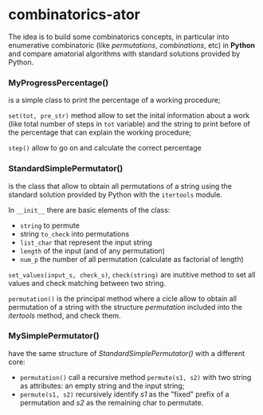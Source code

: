 # combinatorics-ator

The idea is to build some combinatorics concepts, in particular into enumerative combinatoric (like *permutations*, *combinations*, etc) in **Python** and compare amatorial algorithms with standard solutions provided by Python.

### MyProgressPercentage()
is a simple class to print the percentage of a working procedure;

`set(tot, pre_str)` method allow to set the inital information about a work (like total number of steps in `tot` variable) and the string to print before of the percentage that can explain the working procedure;

`step()` allow to go on and calculate the correct percentage

### StandardSimplePermutator()
is the class that allow to obtain all permutations of a string using the standard solution provided by Python with the `itertools` module.

In `__init__` there are basic elements of the class: 

- `string` to permute 
- string `to_check` into permutations
- `list_char` that represent the input string 
- `length` of the input (and of any permutation)
- `num_p` the number of all permutation (calculate as factorial of length)

`set_values(input_s, check_s)`, `check(string)` are inutitive method to set all values and check matching between two string.

`permutation()` is the principal method where a cicle allow to obtain all permutation of a string with the structure *permutation* included into the *itertools* method, and check them.

### MySimplePermutator()
have the same structure of *StandardSimplePermutator()* with a different core:

- `permutation()` call a recursive method `permute(s1, s2)` with two string as attributes: an empty string and the input string;
- `permute(s1, s2)` recursively identify *s1* as the "fixed" prefix of a permutation and *s2* as the remaining char to permutate.

